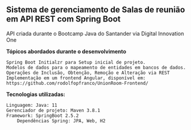 <h2>Sistema de gerenciamento de Salas de reunião em API REST com Spring Boot</h2>

API criada durante o Bootcamp Java do Santander via Digital Innovation One

<b>Tópicos abordados durante o desenvolvimento</b>

    Spring Boot Initialzr para Setup inicial de projeto.
    Modelos de dados para o mapeamento de entidades em bancos de dados.
    Operações de Inclusão, Obtenção, Remoção e Alteração via REST
    Implementação em um frontend Angular, disponível em:
    https://github.com/rodolfopfranco/UnionRoom-Frontend/

<b>Tecnologias utilizadas:</b>

    Linguagem: Java: 11
    Gerenciador de projeto: Maven 3.8.1
    Framework: SpringBoot 2.5.2
        Dependências Spring: JPA, Web, H2
